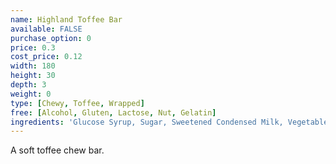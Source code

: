 ```yaml
---
name: Highland Toffee Bar
available: FALSE
purchase_option: 0
price: 0.3
cost_price: 0.12
width: 180
height: 30
depth: 3
weight: 0
type: [Chewy, Toffee, Wrapped]
free: [Alcohol, Gluten, Lactose, Nut, Gelatin]
ingredients: 'Glucose Syrup, Sugar, Sweetened Condensed Milk, Vegetable Oil, Salt, Flavouring'
---
```

A soft toffee chew bar.